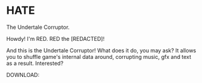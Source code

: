 # HATE
The Undertale Corruptor.

Howdy! I'm RED. RED the [REDACTED]!

And this is the Undertale Corruptor!
What does it do, you may ask?
It allows you to shuffle game's internal data around, corrupting music, gfx and text as a result.
Interested? 

DOWNLOAD:

